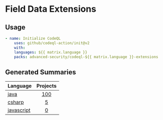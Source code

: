 # Field Data Extensions

## Usage

```yaml
- name: Initialize CodeQL
    uses: github/codeql-action/init@v2
    with:
    languages: ${{ matrix.language }}
    packs: advanced-security/codeql-${{ matrix.language }}-extensions
```

## Generated Summaries

| Language                                     |                 Projects                  |
| :------------------------------------------- | :---------------------------------------: |
| [java](./codeql-java-extensions)             | [100](./codeql-java-extensions/generated) |
| [csharp](./codeql-csharp-extensions)         |  [5](./codeql-java-extensions/generated)  |
| [javascript](./codeql-javascript-extensions) |  [0](./codeql-java-extensions/generated)  |
